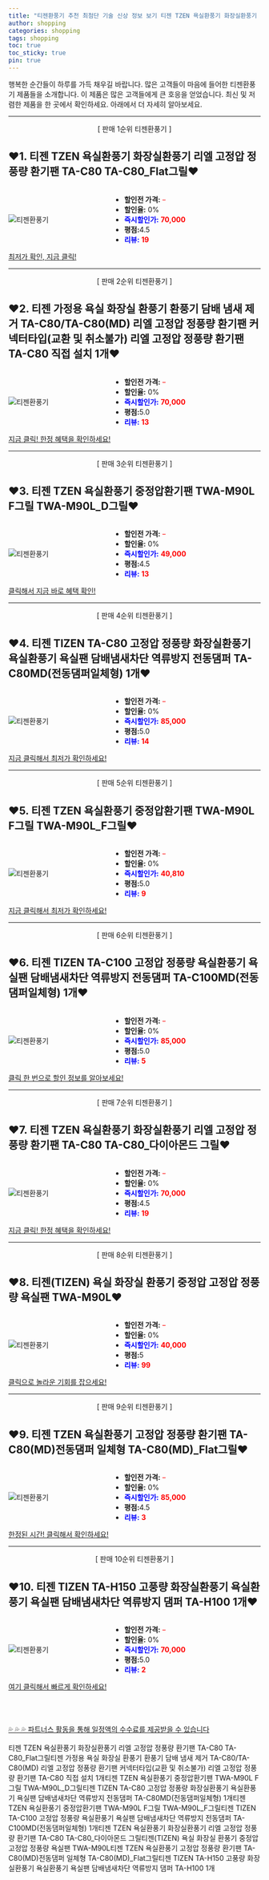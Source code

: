 ```yaml
---
title: "티젠환풍기 추천 최첨단 기술 신상 정보 보기 티젠 TZEN 욕실환풍기 화장실환풍기 리엘"
author: shopping
categories: shopping
tags: shopping
toc: true
toc_sticky: true
pin: true
---
```

행복한 순간들이 하루를 가득 채우길 바랍니다. 많은 고객들이 마음에 들어한 티젠환풍기 제품들을 소개합니다. 이 제품은 많은 고객들에게 큰 호응을 얻었습니다. 최신 및 저렴한 제품을 한 곳에서 확인하세요. 아래에서 더 자세히 알아보세요.

---
<p class="toplist" style="margin: 0 auto; display: block; width: fit-content;">[ 판매 1순위 티젠환풍기 ]</p>

<h2><strong>❤️1. 티젠 TZEN 욕실환풍기 화장실환풍기 리엘 고정압 정풍량 환기팬 TA-C80 TA-C80_Flat그릴❤️</strong></h2>

<div style="display: flex; align-items: center;">
    <div style="flex: 0.4;">
        <img src="https://thumbnail8.coupangcdn.com/thumbnails/remote/230x230ex/image/vendor_inventory/images/2018/10/22/21/0/13112f22-d1cd-48e0-98ed-d63cb2344319.jpg" alt="티젠환풍기" style="max-width: 100%;">
    </div>
    <div style="flex: 0.6; margin-left: 10px;">
        <ul>
            <li><strong>할인전 가격:</strong> <del style="color: red;">-</del></li>
            <li><strong>할인율:</strong> 0%</li>
            <li><span style='color:blue'><strong>즉시할인가:</strong></span> <span style='color:red'><strong>70,000</strong></span></li>
            <li><strong>평점:</strong>4.5</li>
            <li><span style='color:blue'><strong>리뷰:</strong></span> <span style='color:red'><strong>19</strong></span></li>
        </ul>
    </div>
</div>
<div class="center">
    <a href="https://William4Davisa.github.io?lptag=AF9450613&subid=githubio&pageKey=147748745&traceid=V0-153&itemId=427394557&vendorItemId=88765595234" class="myButton">
        최저가 확인, 지금 클릭!
    </a>
</div>


---
<p class="toplist" style="margin: 0 auto; display: block; width: fit-content;">[ 판매 2순위 티젠환풍기 ]</p>

<h2><strong>❤️2. 티젠 가정용 욕실 화장실 환풍기 환풍기 담배 냄새 제거 TA-C80/TA-C80(MD) 리엘 고정압 정풍량 환기팬 커넥터타입(교환 및 취소불가) 리엘 고정압 정풍량 환기팬 TA-C80 직접 설치 1개❤️</strong></h2>

<div style="display: flex; align-items: center;">
    <div style="flex: 0.4;">
        <img src="https://thumbnail8.coupangcdn.com/thumbnails/remote/230x230ex/image/vendor_inventory/4665/c7b2f2c1bb1ab080a6068e6b6bac702aefae2641418890a3c52cb73c44e3.jpeg" alt="티젠환풍기" style="max-width: 100%;">
    </div>
    <div style="flex: 0.6; margin-left: 10px;">
        <ul>
            <li><strong>할인전 가격:</strong> <del style="color: red;">-</del></li>
            <li><strong>할인율:</strong> 0%</li>
            <li><span style='color:blue'><strong>즉시할인가:</strong></span> <span style='color:red'><strong>70,000</strong></span></li>
            <li><strong>평점:</strong>5.0</li>
            <li><span style='color:blue'><strong>리뷰:</strong></span> <span style='color:red'><strong>13</strong></span></li>
        </ul>
    </div>
</div>
<div class="center">
    <a href="https://William4Davisa.github.io?lptag=AF9450613&subid=githubio&pageKey=5543378570&traceid=V0-153&itemId=8737483406&vendorItemId=76024471388" class="myButton">
        지금 클릭! 한정 혜택을 확인하세요!
    </a>
</div>


---
<p class="toplist" style="margin: 0 auto; display: block; width: fit-content;">[ 판매 3순위 티젠환풍기 ]</p>

<h2><strong>❤️3. 티젠 TZEN 욕실환풍기 중정압환기팬 TWA-M90L F그릴 TWA-M90L_D그릴❤️</strong></h2>

<div style="display: flex; align-items: center;">
    <div style="flex: 0.4;">
        <img src="https://thumbnail6.coupangcdn.com/thumbnails/remote/230x230ex/image/vendor_inventory/images/2018/10/25/18/9/267cd250-ffb0-456d-99dc-58703c538ebe.jpg" alt="티젠환풍기" style="max-width: 100%;">
    </div>
    <div style="flex: 0.6; margin-left: 10px;">
        <ul>
            <li><strong>할인전 가격:</strong> <del style="color: red;">-</del></li>
            <li><strong>할인율:</strong> 0%</li>
            <li><span style='color:blue'><strong>즉시할인가:</strong></span> <span style='color:red'><strong>49,000</strong></span></li>
            <li><strong>평점:</strong>4.5</li>
            <li><span style='color:blue'><strong>리뷰:</strong></span> <span style='color:red'><strong>13</strong></span></li>
        </ul>
    </div>
</div>
<div class="center">
    <a href="https://William4Davisa.github.io?lptag=AF9450613&subid=githubio&pageKey=5711392785&traceid=V0-153&itemId=9523306081&vendorItemId=88765576713" class="myButton">
        클릭해서 지금 바로 혜택 확인!
    </a>
</div>


---
<p class="toplist" style="margin: 0 auto; display: block; width: fit-content;">[ 판매 4순위 티젠환풍기 ]</p>

<h2><strong>❤️4. 티젠 TIZEN TA-C80 고정압 정풍량 화장실환풍기 욕실환풍기 욕실팬 담배냄새차단 역류방지 전동댐퍼 TA-C80MD(전동댐퍼일체형) 1개❤️</strong></h2>

<div style="display: flex; align-items: center;">
    <div style="flex: 0.4;">
        <img src="https://thumbnail7.coupangcdn.com/thumbnails/remote/230x230ex/image/vendor_inventory/eeda/26725a5f3d3448356ed33befdd6fba2ca6f2389d8b6e4bbb128174c52c9b.jpg" alt="티젠환풍기" style="max-width: 100%;">
    </div>
    <div style="flex: 0.6; margin-left: 10px;">
        <ul>
            <li><strong>할인전 가격:</strong> <del style="color: red;">-</del></li>
            <li><strong>할인율:</strong> 0%</li>
            <li><span style='color:blue'><strong>즉시할인가:</strong></span> <span style='color:red'><strong>85,000</strong></span></li>
            <li><strong>평점:</strong>5.0</li>
            <li><span style='color:blue'><strong>리뷰:</strong></span> <span style='color:red'><strong>14</strong></span></li>
        </ul>
    </div>
</div>
<div class="center">
    <a href="https://William4Davisa.github.io?lptag=AF9450613&subid=githubio&pageKey=6198259337&traceid=V0-153&itemId=12280932126&vendorItemId=79551302124" class="myButton">
        지금 클릭해서 최저가 확인하세요!
    </a>
</div>


---
<p class="toplist" style="margin: 0 auto; display: block; width: fit-content;">[ 판매 5순위 티젠환풍기 ]</p>

<h2><strong>❤️5. 티젠 TZEN 욕실환풍기 중정압환기팬 TWA-M90L F그릴 TWA-M90L_F그릴❤️</strong></h2>

<div style="display: flex; align-items: center;">
    <div style="flex: 0.4;">
        <img src="https://thumbnail8.coupangcdn.com/thumbnails/remote/230x230ex/image/vendor_inventory/images/2018/10/28/0/9/6bf3fe64-d2ba-4972-97e0-d9429462d3c7.jpg" alt="티젠환풍기" style="max-width: 100%;">
    </div>
    <div style="flex: 0.6; margin-left: 10px;">
        <ul>
            <li><strong>할인전 가격:</strong> <del style="color: red;">-</del></li>
            <li><strong>할인율:</strong> 0%</li>
            <li><span style='color:blue'><strong>즉시할인가:</strong></span> <span style='color:red'><strong>40,810</strong></span></li>
            <li><strong>평점:</strong>5.0</li>
            <li><span style='color:blue'><strong>리뷰:</strong></span> <span style='color:red'><strong>9</strong></span></li>
        </ul>
    </div>
</div>
<div class="center">
    <a href="https://William4Davisa.github.io?lptag=AF9450613&subid=githubio&pageKey=176554729&traceid=V0-153&itemId=504711116&vendorItemId=4053954850" class="myButton">
        지금 클릭해서 최저가 확인하세요!
    </a>
</div>


---
<p class="toplist" style="margin: 0 auto; display: block; width: fit-content;">[ 판매 6순위 티젠환풍기 ]</p>

<h2><strong>❤️6. 티젠 TIZEN TA-C100 고정압 정풍량 욕실환풍기 욕실팬 담배냄새차단 역류방지 전동댐퍼 TA-C100MD(전동댐퍼일체형) 1개❤️</strong></h2>

<div style="display: flex; align-items: center;">
    <div style="flex: 0.4;">
        <img src="https://thumbnail8.coupangcdn.com/thumbnails/remote/230x230ex/image/vendor_inventory/d487/4b496c0e306ccc24127dd437679ebab7ee528673f3e68e409569e2341b6c.jpg" alt="티젠환풍기" style="max-width: 100%;">
    </div>
    <div style="flex: 0.6; margin-left: 10px;">
        <ul>
            <li><strong>할인전 가격:</strong> <del style="color: red;">-</del></li>
            <li><strong>할인율:</strong> 0%</li>
            <li><span style='color:blue'><strong>즉시할인가:</strong></span> <span style='color:red'><strong>85,000</strong></span></li>
            <li><strong>평점:</strong>5.0</li>
            <li><span style='color:blue'><strong>리뷰:</strong></span> <span style='color:red'><strong>5</strong></span></li>
        </ul>
    </div>
</div>
<div class="center">
    <a href="https://William4Davisa.github.io?lptag=AF9450613&subid=githubio&pageKey=6198371998&traceid=V0-153&itemId=12281823248&vendorItemId=79552191517" class="myButton">
        클릭 한 번으로 할인 정보를 알아보세요!
    </a>
</div>


---
<p class="toplist" style="margin: 0 auto; display: block; width: fit-content;">[ 판매 7순위 티젠환풍기 ]</p>

<h2><strong>❤️7. 티젠 TZEN 욕실환풍기 화장실환풍기 리엘 고정압 정풍량 환기팬 TA-C80 TA-C80_다이아몬드 그릴❤️</strong></h2>

<div style="display: flex; align-items: center;">
    <div style="flex: 0.4;">
        <img src="https://thumbnail9.coupangcdn.com/thumbnails/remote/230x230ex/image/vendor_inventory/images/2018/10/20/10/8/9ca461d1-fb07-45ee-9e13-356418cc62e9.jpg" alt="티젠환풍기" style="max-width: 100%;">
    </div>
    <div style="flex: 0.6; margin-left: 10px;">
        <ul>
            <li><strong>할인전 가격:</strong> <del style="color: red;">-</del></li>
            <li><strong>할인율:</strong> 0%</li>
            <li><span style='color:blue'><strong>즉시할인가:</strong></span> <span style='color:red'><strong>70,000</strong></span></li>
            <li><strong>평점:</strong>4.5</li>
            <li><span style='color:blue'><strong>리뷰:</strong></span> <span style='color:red'><strong>19</strong></span></li>
        </ul>
    </div>
</div>
<div class="center">
    <a href="https://William4Davisa.github.io?lptag=AF9450613&subid=githubio&pageKey=147748745&traceid=V0-153&itemId=427394563&vendorItemId=4053246813" class="myButton">
        지금 클릭! 한정 혜택을 확인하세요!
    </a>
</div>


---
<p class="toplist" style="margin: 0 auto; display: block; width: fit-content;">[ 판매 8순위 티젠환풍기 ]</p>

<h2><strong>❤️8. 티젠(TIZEN) 욕실 화장실 환풍기 중정압 고정압 정풍량 욕실팬 TWA-M90L❤️</strong></h2>

<div style="display: flex; align-items: center;">
    <div style="flex: 0.4;">
        <img src="https://thumbnail6.coupangcdn.com/thumbnails/remote/230x230ex/image/vendor_inventory/218b/60f461fa8f5ad2bf9e34fd545b13b4d4dc363bd5254ddabc42832084e8f0.jpg" alt="티젠환풍기" style="max-width: 100%;">
    </div>
    <div style="flex: 0.6; margin-left: 10px;">
        <ul>
            <li><strong>할인전 가격:</strong> <del style="color: red;">-</del></li>
            <li><strong>할인율:</strong> 0%</li>
            <li><span style='color:blue'><strong>즉시할인가:</strong></span> <span style='color:red'><strong>40,000</strong></span></li>
            <li><strong>평점:</strong>5</li>
            <li><span style='color:blue'><strong>리뷰:</strong></span> <span style='color:red'><strong>99</strong></span></li>
        </ul>
    </div>
</div>
<div class="center">
    <a href="https://William4Davisa.github.io?lptag=AF9450613&subid=githubio&pageKey=7978474991&traceid=V0-153&itemId=22126194479&vendorItemId=89173027643" class="myButton">
        클릭으로 놀라운 기회를 잡으세요!
    </a>
</div>


---
<p class="toplist" style="margin: 0 auto; display: block; width: fit-content;">[ 판매 9순위 티젠환풍기 ]</p>

<h2><strong>❤️9. 티젠 TZEN 욕실환풍기 고정압 정풍량 환기팬 TA-C80(MD)전동댐퍼 일체형 TA-C80(MD)_Flat그릴❤️</strong></h2>

<div style="display: flex; align-items: center;">
    <div style="flex: 0.4;">
        <img src="https://thumbnail9.coupangcdn.com/thumbnails/remote/230x230ex/image/vendor_inventory/images/2018/10/22/17/5/cbe286d9-b629-4932-81ab-75b5afc29123.jpg" alt="티젠환풍기" style="max-width: 100%;">
    </div>
    <div style="flex: 0.6; margin-left: 10px;">
        <ul>
            <li><strong>할인전 가격:</strong> <del style="color: red;">-</del></li>
            <li><strong>할인율:</strong> 0%</li>
            <li><span style='color:blue'><strong>즉시할인가:</strong></span> <span style='color:red'><strong>85,000</strong></span></li>
            <li><strong>평점:</strong>4.5</li>
            <li><span style='color:blue'><strong>리뷰:</strong></span> <span style='color:red'><strong>3</strong></span></li>
        </ul>
    </div>
</div>
<div class="center">
    <a href="https://William4Davisa.github.io?lptag=AF9450613&subid=githubio&pageKey=147785654&traceid=V0-153&itemId=427485469&vendorItemId=4053466478" class="myButton">
        한정된 시간! 클릭해서 확인하세요!
    </a>
</div>


---
<p class="toplist" style="margin: 0 auto; display: block; width: fit-content;">[ 판매 10순위 티젠환풍기 ]</p>

<h2><strong>❤️10. 티젠 TIZEN TA-H150 고풍량 화장실환풍기 욕실환풍기 욕실팬 담배냄새차단 역류방지 댐퍼 TA-H100 1개❤️</strong></h2>

<div style="display: flex; align-items: center;">
    <div style="flex: 0.4;">
        <img src="https://thumbnail9.coupangcdn.com/thumbnails/remote/230x230ex/image/vendor_inventory/5aaf/48bc62c64feaddd5b06416d3699af6ad716fec3afa6cb4a9579b01590a77.jpg" alt="티젠환풍기" style="max-width: 100%;">
    </div>
    <div style="flex: 0.6; margin-left: 10px;">
        <ul>
            <li><strong>할인전 가격:</strong> <del style="color: red;">-</del></li>
            <li><strong>할인율:</strong> 0%</li>
            <li><span style='color:blue'><strong>즉시할인가:</strong></span> <span style='color:red'><strong>70,000</strong></span></li>
            <li><strong>평점:</strong>5.0</li>
            <li><span style='color:blue'><strong>리뷰:</strong></span> <span style='color:red'><strong>2</strong></span></li>
        </ul>
    </div>
</div>
<div class="center">
    <a href="https://William4Davisa.github.io?lptag=AF9450613&subid=githubio&pageKey=6198276379&traceid=V0-153&itemId=12281028331&vendorItemId=79551397460" class="myButton">
        여기 클릭해서 빠르게 확인하세요!
    </a>
</div>

<br><br><br>[💦 💦 💦 파트너스 활동을 통해 일정액의 수수료를 제공받을 수 있습니다](https://link.coupang.com/a/bcpT2c)<br><br>티젠 TZEN 욕실환풍기 화장실환풍기 리엘 고정압 정풍량 환기팬 TA-C80 TA-C80_Flat그릴티젠 가정용 욕실 화장실 환풍기 환풍기 담배 냄새 제거 TA-C80/TA-C80(MD) 리엘 고정압 정풍량 환기팬 커넥터타입(교환 및 취소불가) 리엘 고정압 정풍량 환기팬 TA-C80 직접 설치 1개티젠 TZEN 욕실환풍기 중정압환기팬 TWA-M90L F그릴 TWA-M90L_D그릴티젠 TIZEN TA-C80 고정압 정풍량 화장실환풍기 욕실환풍기 욕실팬 담배냄새차단 역류방지 전동댐퍼 TA-C80MD(전동댐퍼일체형) 1개티젠 TZEN 욕실환풍기 중정압환기팬 TWA-M90L F그릴 TWA-M90L_F그릴티젠 TIZEN TA-C100 고정압 정풍량 욕실환풍기 욕실팬 담배냄새차단 역류방지 전동댐퍼 TA-C100MD(전동댐퍼일체형) 1개티젠 TZEN 욕실환풍기 화장실환풍기 리엘 고정압 정풍량 환기팬 TA-C80 TA-C80_다이아몬드 그릴티젠(TIZEN) 욕실 화장실 환풍기 중정압 고정압 정풍량 욕실팬 TWA-M90L티젠 TZEN 욕실환풍기 고정압 정풍량 환기팬 TA-C80(MD)전동댐퍼 일체형 TA-C80(MD)_Flat그릴티젠 TIZEN TA-H150 고풍량 화장실환풍기 욕실환풍기 욕실팬 담배냄새차단 역류방지 댐퍼 TA-H100 1개